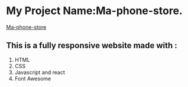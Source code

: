 # My Project Name:Ma-phone-store.

[Ma-phone-store](https://vocal-gelato-9e080d.netlify.app/)

## This is a fully responsive website made with :

1. HTML
2. CSS
3. Javascript and react
4. Font Awesome
